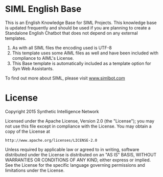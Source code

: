 # SIML English Base

This is an English Knowledge Base for SIML Projects. This knowledge base is updated frequently and should be used if you are planning to create a Standalone English Chatbot that does not depend on any external templates.

1. As with all SIML files the encoding used is UTF-8
2. This template uses some AIML files as well and have been included with compliance to AIML's License.
3. This Base template is automatically included as a template option for Syn Web Assistants.

To find out more about SIML, please visit www.simlbot.com

# License

Copyright 2015 Synthetic Intelligence Network

Licensed under the Apache License, Version 2.0 (the "License");
you may not use this file except in compliance with the License.
You may obtain a copy of the License at

    http://www.apache.org/licenses/LICENSE-2.0

Unless required by applicable law or agreed to in writing, software
distributed under the License is distributed on an "AS IS" BASIS,
WITHOUT WARRANTIES OR CONDITIONS OF ANY KIND, either express or implied.
See the License for the specific language governing permissions and
limitations under the License.
